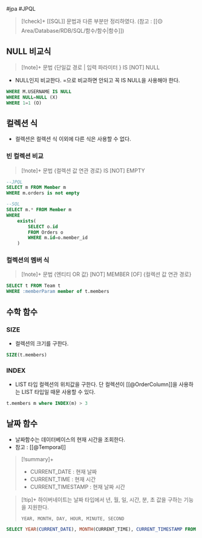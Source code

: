 #jpa #JPQL 


> [!check]+ 
> [[SQL]] 문법과 다른 부분만 정리하였다. (참고 : [[🟡 Area/Database/RDB/SQL/함수/함수|함수]])

## NULL 비교식
> [!note]+ 문법
> {단일값 경로 | 입력 파라미터 } IS [NOT] NULL

+ NULL인지 비교한다. =으로 비교하면 안되고 꼭 IS NULL을 사용해야 한다.

```sql
WHERE M.USERNAME IS NULL
WHERE NULL=NULL (X)
WHERE 1=1 (O)
```

## 컬렉션 식
+ 컬렉션은 컬렉션 식 이외에 다른 식은 사용할 수 없다.

### 빈 컬렉션 비교
> [!note]+ 문법
> {컬렉션 값 연관 경로} IS [NOT] EMPTY

```sql
--JPQL
SELECT m FROM Member m
WHERE m.orders is not empty

--SQL
SELECT m.* FROM Member m
WHERE
	exists(
		SELECT o.id
		FROM Orders o
		WHERE m.id=o.member_id
	)

```

### 컬렉션의 멤버 식
> [!note]+ 문법
> {엔티티 OR 값} [NOT] MEMBER [OF] {컬렉션 값 연관 경로}

```sql
SELECT t FROM Team t
WHERE :memberParam member of t.members
```

## 수학 함수
### SIZE
+ 컬렉션의 크기를 구한다.
```sql
SIZE(t.members)
```

### INDEX
+ LIST 타입 컬렉션의 위치값을 구한다. 단 컬렉션이 [[@OrderColumn]]을 사용하는 LIST 타입일 때문 사용할 수 있다.
```sql
t.members m where INDEX(m) > 3
```

## 날짜 함수
+ 날짜함수는 데이터베이스의 현재 시간을 조회한다.
+ 참고 : [[@Temporal]]

> [!summary]+ 
> + CURRENT_DATE : 현재 날짜
> + CURRENT_TIME : 현재 시간
> + CURRENT_TIMESTAMP : 현재 날짜 시간

> [!tip]+ 
> 하이버네이트는 날짜 타입에서 년, 월, 일, 시간, 분, 초 값을 구하는 기능을 지원한다.
> 
> `YEAR, MONTH, DAY, HOUR, MINUTE, SECOND`

```sql
SELECT YEAR(CURRENT_DATE), MONTH(CURRENT_TIME), CURRENT_TIMESTAMP FROM TEAM T;
```